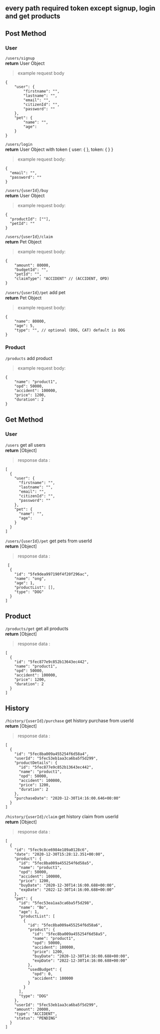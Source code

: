 ## every path required token except signup, login and get products

## Post Method
### User
`/users/signup` <br>
**return** User Object
> example request body
```
{
	"user": {
		"firstname": "",
		"lastname": "",
		"email": "",
		"citizenId": "",
		"password": ""
	},
	"pet": {
		"name": "",
		"age": 
	}
}
```

`/users/login` <br>
**return** User Object with token { user: { }, token: { } }
> example request body: 
```
{
  "email": "",
  "password": ""
}
```

`/users/{userId}/buy` <br>
**return** User Object
> example request body: 
```
{
  "productId": [""],
  "petId": ""
}
```

`/users/{userId}/claim` <br>
**return** Pet Object
> example request body: 
```
{
	"amount": 80000,
	"budgetId": "",
	"petId": "",
	"claimType": "ACCIDENT" // (ACCIDENT, OPD)
}
```

`/users/{userId}/pet` add pet <br>
**return** Pet Object
> example request body: 
```
{
	"name": 80000,
	"age": 5,
	"type": "", // optional (DOG, CAT) default is DOG
}
```
### Product
`/products` add product <br>
> example request body: 
```
{
	"name": "product1",
	"opd": 50000,
	"accident": 100000,
	"price": 1200,
	"duration": 2
}
```
## Get Method
### User
`/users` get all users <br>
**return** [Object]
> response data : 
```
[
  {
    "user": {
      "firstname": "",
      "lastname": "",
      "email": "",
      "citizenId": "",
      "password": ""
    },
    "pet": {
      "name": "",
      "age": 
    }
  }
]
```

`/users/{userId}/pet` get pets from userId <br>
**return** [Object]
> response data : 
```
 [
  {
    "id": "5fe9dea997190f4f20f296ac",
    "name": "ong",
    "age": 1,
    "productList": [],
    "type": "DOG"
  }
]
```
## Product
`/products/get` get all products <br>
**return** [Object]
> response data : 
```
[
  {
    "id": "5fec877e9c852b13643ec442",
    "name": "product1",
    "opd": 50000,
    "accident": 100000,
    "price": 1200,
    "duration": 2
  }
]
```
## History

`/history/{userId}/purchase` get history purchase from userId <br>
**return** [Object]
> response data : 
```
[
  {
    "id": "5fec8ba009a455254f6d58a4",
    "userId": "5fec53eb1aa3ca6ba5f5d299",
    "productDetails": {
      "id": "5fec877e9c852b13643ec442",
      "name": "product1",
      "opd": 50000,
      "accident": 100000,
      "price": 1200,
      "duration": 2
    },
    "purchaseDate": "2020-12-30T14:16:00.646+00:00"
  }
]
```

`/history/{userId}/claim` get history claim from userId <br>
**return** [Object]
> response data : 
```
[
  {
    "id": "5fec9c8ce6984e189a0128c6",
    "date": "2020-12-30T15:28:12.351+00:00",
    "product": {
      "id": "5fec8ba009a455254f6d58a5",
      "name": "product1",
      "opd": 50000,
      "accident": 100000,
      "price": 1200,
      "buyDate": "2020-12-30T14:16:00.688+00:00",
      "expDate": "2022-12-30T14:16:00.688+00:00"
    },
    "pet": {
      "id": "5fec53ea1aa3ca6ba5f5d298",
      "name": "Bo",
      "age": 1,
      "productList": [
        {
          "id": "5fec8ba009a455254f6d58a6",
          "product": {
            "id": "5fec8ba009a455254f6d58a5",
            "name": "product1",
            "opd": 50000,
            "accident": 100000,
            "price": 1200,
            "buyDate": "2020-12-30T14:16:00.688+00:00",
            "expDate": "2022-12-30T14:16:00.688+00:00"
          },
          "usedBudget": {
            "opd": 0,
            "accident": 100000
          }
        }
      ],
      "type": "DOG"
    },
    "userId": "5fec53eb1aa3ca6ba5f5d299",
    "amount": 20000,
    "type": "ACCIDENT",
    "status": "PENDING"
  }
]
```
